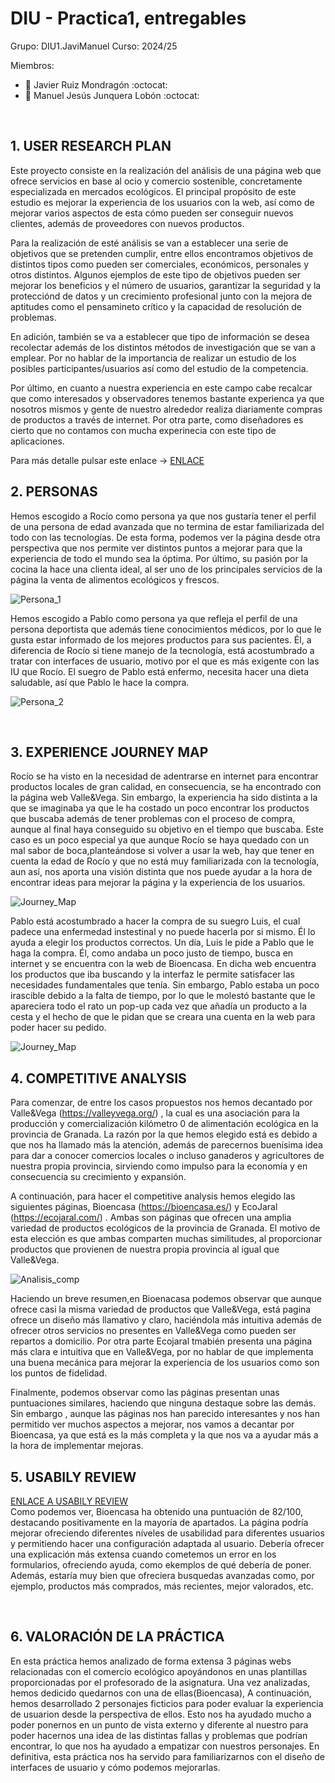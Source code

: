 # DIU - Practica1, entregables

Grupo: DIU1.JaviManuel Curso: 2024/25

Miembros:
 * :bust_in_silhouette:  Javier Ruiz Mondragón    :octocat:     
 * :bust_in_silhouette:  Manuel Jesús Junquera Lobón    :octocat:
<br>
 
## 1. USER RESEARCH PLAN 

Este proyecto consiste en la realización del análisis de una página web que ofrece servicios en base al ocio y comercio sostenible, concretamente especializada en mercados ecológicos. El principal propósito de este estudio es mejorar la experiencia de los usuarios con la web, así como de mejorar varios aspectos de esta cómo pueden ser conseguir nuevos clientes, además de proveedores con nuevos productos.

Para la realización de esté análisis se van a establecer una serie de objetivos que se pretenden cumplir, entre ellos encontramos objetivos de distintos tipos como pueden ser comerciales, económicos, personales y otros distintos. Algunos ejemplos de este tipo de objetivos pueden ser mejorar los beneficios y el número de usuarios, garantizar la seguridad y la protecciónd de datos y un crecimiento profesional junto con la mejora de aptitudes como el pensamineto crítico y la capacidad de resolución de problemas.

En adición, también se va a establecer que tipo de información se desea recolectar además de los distintos métodos de investigación que se van a emplear. Por no hablar de la importancia de realizar un estudio de los posibles participantes/usuarios así como del estudio de la competencia.

Por último, en cuanto a nuestra experiencia en este campo cabe recalcar que como interesados y observadores tenemos bastante experienca ya que nosotros mismos y gente de nuestro alrededor realiza diariamente compras de productos a través de internet. Por otra parte, como diseñadores es cierto que no contamos con mucha experinecia con este tipo de aplicaciones.

Para más detalle pulsar este enlace -> [ENLACE](USER_RESEARCH_PLAN.pdf)
<br>

## 2. PERSONAS

Hemos escogido a Rocío como persona ya que nos gustaría tener el perfil de una persona de edad avanzada que no termina de estar familiarizada del todo con las tecnologías. De esta forma, podemos ver la página desde otra perspectiva que nos permite ver distintos puntos a mejorar para que la experiencia de todo el mundo sea la óptima. Por último, su pasión por la cocina la hace una clienta ideal, al ser uno de los principales servicios de la página la venta de alimentos ecológicos y frescos.

![Persona_1](User_Rocío_Rodríguez.png)


Hemos escogido a Pablo como persona ya que refleja el perfil de una persona deportista que además tiene conocimientos médicos, por lo que le gusta estar informado de los mejores productos para sus pacientes. Él, a diferencia de Rocío si tiene manejo de la tecnología, está acostumbrado a tratar con interfaces de usuario, motivo por el que es más exigente con las IU que Rocío. El suegro de Pablo está enfermo, necesita hacer una dieta saludable, así que Pablo le hace la compra.

![Persona_2](Pablo_Gomez.png)


<br>

## 3. EXPERIENCE JOURNEY MAP

Rocío se ha visto en la necesidad de adentrarse en internet para encontrar productos locales de gran calidad, en consecuencia, se ha encontrado con la página web Valle&Vega.
Sin embargo, la experiencia ha sido distinta a la que se imaginaba ya que le ha costado un poco encontrar los productos que buscaba además de tener problemas con el proceso de compra, aunque al final haya conseguido su objetivo en el tiempo que buscaba. Este caso es un poco especial ya que aunque Rocío se haya quedado con un mal sabor de boca,planteándose si volver a usar la web, hay que tener en cuenta la edad de Rocío y que no está muy familiarizada con la tecnología, aun así, nos aporta una visión distinta que nos puede ayudar a la hora de encontrar ideas para mejorar la página y la experiencia de los usuarios.

![Journey_Map](User_Journey_Map_1.png)


Pablo está acostumbrado a hacer la compra de su suegro Luis, el cual padece una enfermedad instestinal y no puede hacerla por si mismo. Él lo ayuda a elegir los productos correctos. Un día, Luis le pide a Pablo que le haga la compra. Él, como andaba un poco justo de tiempo, busca en internet y se encuentra con la web de Bioencasa. En dicha web encuentra los productos que iba buscando y la interfaz le permite satisfacer las necesidades fundamentales que tenía. Sin embargo, Pablo estaba un poco irascible debido a la falta de tiempo, por lo que le molestó bastante que le apareciera todo el rato un pop-up cada vez que añadía un producto a la cesta y el hecho de que le pidan que se creara una cuenta en la web para poder hacer su pedido.

![Journey_Map](Journey_map_pablo_gomez.png)


## 4. COMPETITIVE ANALYSIS

Para comenzar, de entre los casos propuestos nos hemos decantado por Valle&Vega (https://valleyvega.org/) , la cual es una asociación para la producción y comercialización kilómetro 0 de alimentación ecológica en la provincia de Granada. La razón por la que hemos elegido está es debido a que nos ha llamado más la atención, además de parecernos buenísima idea para dar a conocer comercios locales o incluso ganaderos y  agricultores de nuestra propia provincia, sirviendo como impulso para la economía y en consecuencia su crecimiento y expansión.

A continuación, para hacer el competitive analysis hemos elegido las siguientes páginas, Bioencasa (https://bioencasa.es/) y EcoJaral (https://ecojaral.com/) . Ambas son páginas que ofrecen una amplia variedad de productos ecológicos de la provincia de Granada. El motivo de esta elección es que ambas comparten muchas similitudes, al proporcionar productos que provienen de nuestra propia provincia al igual que Valle&Vega.

![Analisis_comp](Competitor_Analysis.png)

Haciendo un breve resumen,en Bioenacasa podemos observar que aunque ofrece casi la misma variedad de productos que Valle&Vega, está pagina ofrece un diseño más llamativo y claro, haciéndola más intuitiva además de ofrecer otros servicios no presentes en Valle&Vega como pueden ser repartos a domicilio. Por otra parte Ecojaral tmabién presenta una página más clara e intuitiva que en Valle&Vega, por no hablar de que implementa una buena mecánica para mejorar la experiencia de los usuarios como son los puntos de fidelidad.

Finalmente, podemos observar como las páginas presentan unas puntuaciones similares, haciendo que ninguna destaque sobre las demás. Sin embargo , aunque las páginas nos han parecido interesantes y nos han permitido ver muchos aspectos a mejorar, nos vamos a decantar por Bioencasa, ya que está es la más completa y la que nos va a ayudar más a la hora de implementar mejoras.


## 5. USABILY REVIEW

[ENLACE A USABILY REVIEW](Usability-review.pdf)
<br>
Como podemos ver, Bioencasa ha obtenido una puntuación de 82/100, destacando positivamente en la mayoría de apartados. La página podría mejorar ofreciendo diferentes níveles de usabilidad para diferentes usuarios y permitiendo hacer una configuración adaptada al usuario.
Debería ofrecer una explicación más extensa cuando cometemos un error en los formularios, ofreciendo ayuda, como ekemplos de qué debería de poner. Además, estaría muy bien que ofreciera busquedas avanzadas como, por ejemplo, productos más comprados, más recientes, mejor valorados, etc.

<br>

## 6. VALORACIÓN DE LA PRÁCTICA

En esta práctica hemos analizado de forma extensa 3 páginas webs relacionadas con el comercio ecológico apoyándonos en unas plantillas proporcionadas por el profesorado de la asignatura. Una vez analizadas, hemos dedicido quedarnos con una de ellas(Bioencasa), A continuación, hemos desarrollado 2 personajes ficticios para poder evaluar la experiencia de usuarion desde la perspectiva de ellos. Esto nos ha ayudado mucho a poder ponernos en un punto de vista externo y diferente al nuestro para poder hacernos una idea de las distintas fallas y problemas que podrían encontrar, lo que nos ha ayudado a empatizar con nuestros personajes.
En definitiva, esta práctica nos ha servido para familiarizarnos con el diseño de interfaces de usuario y cómo podemos mejorarlas.

<br>

